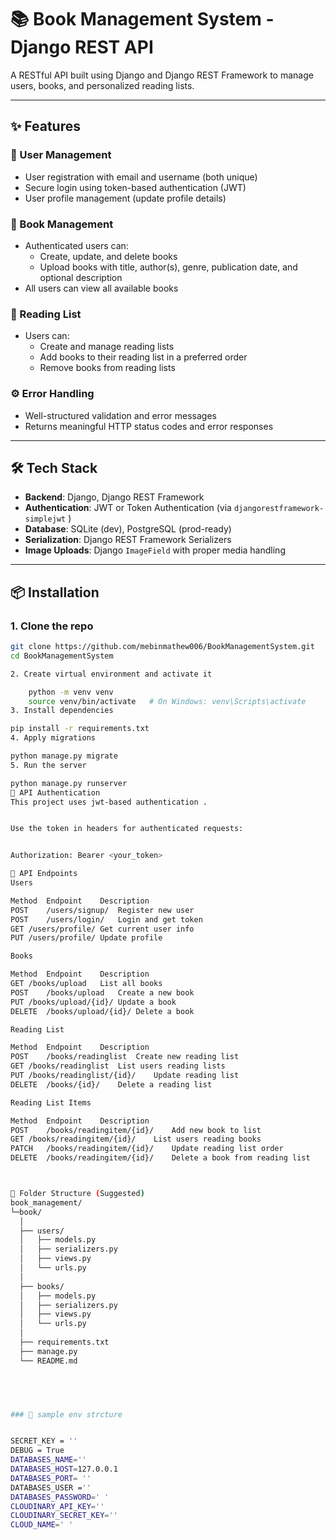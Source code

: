 # 📚 Book Management System - Django REST API

A RESTful API built using Django and Django REST Framework to manage users, books, and personalized reading lists.

---

## ✨ Features

### 👤 User Management
- User registration with email and username (both unique)
- Secure login using token-based authentication (JWT)
- User profile management (update profile details)

### 📘 Book Management
- Authenticated users can:
  - Create, update, and delete books
  - Upload books with title, author(s), genre, publication date, and optional description
- All users can view all available books

### 📂 Reading List
- Users can:
  - Create and manage reading lists
  - Add books to their reading list in a preferred order
  - Remove books from reading lists

### ⚙️ Error Handling
- Well-structured validation and error messages
- Returns meaningful HTTP status codes and error responses

---

## 🛠️ Tech Stack

- **Backend**: Django, Django REST Framework
- **Authentication**: JWT or Token Authentication (via `djangorestframework-simplejwt` )
- **Database**: SQLite (dev), PostgreSQL (prod-ready)
- **Serialization**: Django REST Framework Serializers
- **Image Uploads**: Django `ImageField` with proper media handling

---

## 📦 Installation

### 1. Clone the repo
```bash
git clone https://github.com/mebinmathew006/BookManagementSystem.git
cd BookManagementSystem

2. Create virtual environment and activate it

    python -m venv venv
    source venv/bin/activate   # On Windows: venv\Scripts\activate
3. Install dependencies

pip install -r requirements.txt
4. Apply migrations

python manage.py migrate
5. Run the server

python manage.py runserver
🔐 API Authentication
This project uses jwt-based authentication .


Use the token in headers for authenticated requests:


Authorization: Bearer <your_token>

🔀 API Endpoints 
Users

Method	Endpoint	Description
POST	/users/signup/	Register new user
POST	/users/login/	Login and get token
GET	/users/profile/	Get current user info
PUT	/users/profile/	Update profile

Books

Method	Endpoint	Description
GET	/books/upload	List all books
POST	/books/upload	Create a new book
PUT	/books/upload/{id}/	Update a book
DELETE	/books/upload/{id}/	Delete a book

Reading List

Method	Endpoint	Description
POST	/books/readinglist	Create new reading list
GET	/books/readinglist	List users reading lists
PUT	/books/readinglist/{id}/	Update reading list
DELETE	/books/{id}/	Delete a reading list

Reading List Items

Method	Endpoint	Description
POST	/books/readingitem/{id}/	Add new book to list
GET	/books/readingitem/{id}/	List users reading books
PATCH	/books/readingitem/{id}/	Update reading list order
DELETE	/books/readingitem/{id}/	Delete a book from reading list



📁 Folder Structure (Suggested)
book_management/
└─book/
  │
  ├── users/
  │   ├── models.py
  │   ├── serializers.py
  │   ├── views.py
  │   └── urls.py
  │
  ├── books/
  │   ├── models.py
  │   ├── serializers.py
  │   ├── views.py
  │   └── urls.py
  │
  ├── requirements.txt
  ├── manage.py
  └── README.md
  




### 📂 sample env strcture


SECRET_KEY = ''
DEBUG = True
DATABASES_NAME=''
DATABASES_HOST=127.0.0.1
DATABASES_PORT= ''
DATABASES_USER =''
DATABASES_PASSWORD=' '
CLOUDINARY_API_KEY=''
CLOUDINARY_SECRET_KEY=''
CLOUD_NAME=' '
